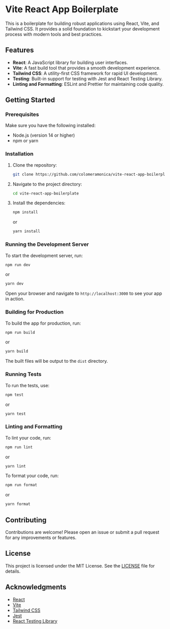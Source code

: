 
# Vite React App Boilerplate

This is a boilerplate for building robust applications using React, Vite, and Tailwind CSS. It provides a solid foundation to kickstart your development process with modern tools and best practices.

## Features

- **React**: A JavaScript library for building user interfaces.
- **Vite**: A fast build tool that provides a smooth development experience.
- **Tailwind CSS**: A utility-first CSS framework for rapid UI development.
- **Testing**: Built-in support for testing with Jest and React Testing Library.
- **Linting and Formatting**: ESLint and Prettier for maintaining code quality.

## Getting Started

### Prerequisites

Make sure you have the following installed:

- Node.js (version 14 or higher)
- npm or yarn

### Installation

1. Clone the repository:

   ```bash
   git clone https://github.com/colomeramonica/vite-react-app-boilerplate.git
   ```

2. Navigate to the project directory:

   ```bash
   cd vite-react-app-boilerplate
   ```

3. Install the dependencies:

   ```bash
   npm install
   ```

   or

   ```bash
   yarn install
   ```

### Running the Development Server

To start the development server, run:

```bash
npm run dev
```

or

```bash
yarn dev
```

Open your browser and navigate to `http://localhost:3000` to see your app in action.

### Building for Production

To build the app for production, run:

```bash
npm run build
```

or

```bash
yarn build
```

The built files will be output to the `dist` directory.

### Running Tests

To run the tests, use:

```bash
npm test
```

or

```bash
yarn test
```

### Linting and Formatting

To lint your code, run:

```bash
npm run lint
```

or

```bash
yarn lint
```

To format your code, run:

```bash
npm run format
```

or

```bash
yarn format
```

## Contributing

Contributions are welcome! Please open an issue or submit a pull request for any improvements or features.

## License

This project is licensed under the MIT License. See the [LICENSE](LICENSE) file for details.

## Acknowledgments

- [React](https://reactjs.org/)
- [Vite](https://vitejs.dev/)
- [Tailwind CSS](https://tailwindcss.com/)
- [Jest](https://jestjs.io/)
- [React Testing Library](https://testing-library.com/docs/react-testing-library/intro/)
